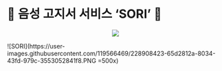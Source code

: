 # :musical_note: 음성 고지서 서비스 ‘SORI’ :musical_note:

<p align="center"><img src ="https://user-images.githubusercontent.com/119566469/228908423-65d2812a-8034-43fd-979c-3553052841f8.PNG"></p>
![SORI](https://user-images.githubusercontent.com/119566469/228908423-65d2812a-8034-43fd-979c-3553052841f8.PNG =500x)
